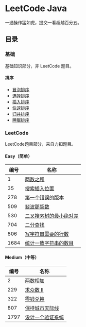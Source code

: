 # LeetCode Java

一通操作猛如虎，提交一看超越百分五。

## 目录

### 基础

基础知识部分，非 LeetCode 题目。

#### 排序

* [冒泡排序](src/main/java/net/renfei/base/Sort.java)
* [选择排序](src/main/java/net/renfei/base/Sort.java)
* [插入排序](src/main/java/net/renfei/base/Sort.java)
* [快速排序](src/main/java/net/renfei/base/Sort.java)
* [归并排序](src/main/java/net/renfei/base/Sort.java)
* [睡眠排序](src/main/java/net/renfei/base/Sort.java)

### LeetCode

LeetCode题目部分，来自力扣题目。

#### Easy（简单）

| 编号   | 名称 |
|------|----|
| 1    | [两数之和](src/main/java/net/renfei/leetcode/easy/TwoSum.java) |
| 35   | [搜索插入位置](src/main/java/net/renfei/leetcode/easy/SearchInsertPosition.java) |
| 278  | [第一个错误的版本](src/main/java/net/renfei/leetcode/easy/FirstBadVersion.java) |
| 509  | [斐波那契数](src/main/java/net/renfei/leetcode/easy/FibonacciNumber.java) |
| 530  | [二叉搜索树的最小绝对差](src/main/java/net/renfei/leetcode/easy/MinimumAbsoluteDifferenceInBst.java) |
| 704  | [二分查找](src/main/java/net/renfei/leetcode/easy/BinarySearch.java) |
| 806  | [写字符串需要的行数](src/main/java/net/renfei/leetcode/easy/NumberOfLinesToWriteString.java) |
| 1684 | [统计一致字符串的数目](src/main/java/net/renfei/leetcode/easy/CountTheNumberOfConsistentStrings.java) |

#### Medium（中等）

| 编号   | 名称 |
|------|----|
| 2    | [两数相加](src/main/java/net/renfei/leetcode/medium/AddTwoNumbers.java) |
| 229  | [求众数 II](src/main/java/net/renfei/leetcode/medium/MajorityElementII.java) |
| 322  | [零钱兑换](src/main/java/net/renfei/leetcode/medium/CoinChange.java) |
| 807  | [保持城市天际线](src/main/java/net/renfei/leetcode/medium/MaxIncreaseKeepingSkyline.java) |
| 1797 | [设计一个验证系统](src/main/java/net/renfei/leetcode/medium/AuthenticationManager.java) |
